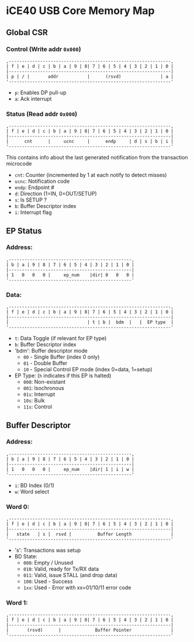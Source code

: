 iCE40 USB Core Memory Map
=========================

Global CSR
----------

### Control (Write addr `0x000`)

```
,--------------------------------------------------------------,
| f | e | d | c | b | a | 9 | 8| 7 | 6 | 5 | 4 | 3 | 2 | 1 | 0 |
|--------------------------------------------------------------|
| p | / |       addr           |      (rsvd)               | a |
'--------------------------------------------------------------'
```

  * `p`: Enables DP pull-up
  * `a`: Ack interrupt


### Status (Read addr `0x000`)

```
,--------------------------------------------------------------,
| f | e | d | c | b | a | 9 | 8| 7 | 6 | 5 | 4 | 3 | 2 | 1 | 0 |
|--------------------------------------------------------------|
|      cnt      |     ucnc     |      endp     | d | s | b | i |
'--------------------------------------------------------------'
```

This contains info about the last generated notification from
the transaction microcode

  * `cnt`: Counter (incremented by 1 at each notify to detect misses)
  * `ucnc`: Notification code
  * `endp`: Endpoint #
  * `d`: Direction (1=IN, 0=OUT/SETUP)
  * `s`: Is SETUP ?
  * `b`: Buffer Descriptor index
  * `i`: Interrupt flag


EP Status
---------

### Address:

```
,-----------------------------------------------,
| b | a | 9 | 8 | 7 | 6 | 5 | 4 | 3 | 2 | 1 | 0 |
|-----------------------------------------------|
| 1   0   0   0 |     ep_num    |dir| 0   0   0 |
'-----------------------------------------------'
```


### Data:

```
,--------------------------------------------------------------,
| f | e | d | c | b | a | 9 | 8| 7 | 6 | 5 | 4 | 3 | 2 | 1 | 0 |
|--------------------------------------------------------------|
|                              | t | b |  bdm  |   |  EP type  |
'--------------------------------------------------------------'
```

  * `t`: Data Toggle (if relevant for EP type)
  * `b`: Buffer Descriptor index
  * 'bdm': Buffer descriptor mode
    - `00` - Single Buffer (index 0 only)
    - `01` - Double Buffer
    - `10` - Special Control EP mode (index 0=data, 1=setup)
  * EP Type: (`h` indicates if this EP is halted)
    - `000`: Non-existant
    - `001`: Isochronous
    - `01s`: Interrupt
    - `10s`: Bulk
    - `11s`: Control


Buffer Descriptor
-----------------

### Address:

```
,-----------------------------------------------,
| b | a | 9 | 8 | 7 | 6 | 5 | 4 | 3 | 2 | 1 | 0 |
|-----------------------------------------------|
| 1   0   0   0 |     ep_num    |dir| 1 | i | w |
'-----------------------------------------------'
```

  * `i`: BD Index (0/1)
  * `w`: Word select


### Word 0:

```
,--------------------------------------------------------------,
| f | e | d | c | b | a | 9 | 8| 7 | 6 | 5 | 4 | 3 | 2 | 1 | 0 |
|--------------------------------------------------------------|
|   state   | s |  rsvd |          Buffer Length               |
'--------------------------------------------------------------'
```

  * 's': Transactions was setup
  * BD State:
    - `000`: Empty / Unused
    - `010`: Valid, ready for Tx/RX data
    - `011`: Valid, issue STALL (and drop data)
    - `100`: Used - Success
    - `1xx`: Used - Error with xx=01/10/11 error code


### Word 1:

```
,--------------------------------------------------------------,
| f | e | d | c | b | a | 9 | 8| 7 | 6 | 5 | 4 | 3 | 2 | 1 | 0 |
|--------------------------------------------------------------|
|       (rsvd)      |             Buffer Pointer               |
'--------------------------------------------------------------'
```

